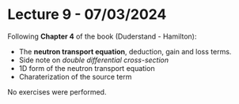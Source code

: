 # Lecture 9 - 07/03/2024
Following **Chapter 4** of the book (Duderstand - Hamilton): 

- The **neutron transport equation**, deduction, gain and loss terms. 
- Side note on *double differential cross-section*
- 1D form of the neutron transport equation 
- Charaterization of the source term

No exercises were performed.


